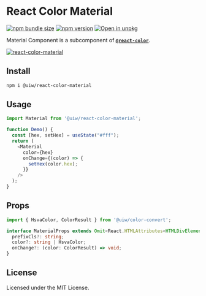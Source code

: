 React Color Material
===

[![npm bundle size](https://img.shields.io/bundlephobia/minzip/@uiw/react-color-material)](https://bundlephobia.com/package/@uiw/react-color-material) [![npm version](https://img.shields.io/npm/v/@uiw/react-color-material.svg)](https://www.npmjs.com/package/@uiw/react-color-material) [![Open in unpkg](https://img.shields.io/badge/Open%20in-unpkg-blue)](https://uiwjs.github.io/npm-unpkg/#/pkg/@uiw/react-color-material/file/README.md)

Material Component is a subcomponent of [**`@react-color`**](https://uiwjs.github.io/react-color).

[![react-color-material](https://user-images.githubusercontent.com/1680273/125949704-6fdaa53b-6cae-4ef5-8e5d-f12a09152528.png)](https://uiwjs.github.io/react-color/#/material)

## Install

```bash
npm i @uiw/react-color-material
```

## Usage

```js
import Material from '@uiw/react-color-material';

function Demo() {
  const [hex, setHex] = useState("#fff");
  return (
    <Material
      color={hex}
      onChange={(color) => {
        setHex(color.hex);
      }}
    />
  );
}
```

## Props

```ts
import { HsvaColor, ColorResult } from '@uiw/color-convert';

interface MaterialProps extends Omit<React.HTMLAttributes<HTMLDivElement>, 'onChange' | 'color'> {
  prefixCls?: string;
  color?: string | HsvaColor;
  onChange?: (color: ColorResult) => void;
}
```

<!--footer-dividing-->

## License

Licensed under the MIT License.
